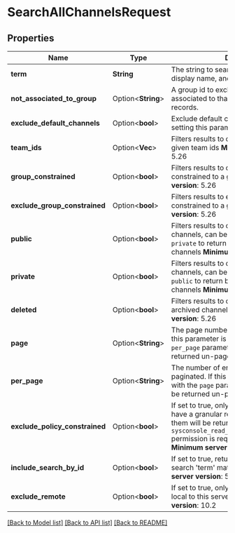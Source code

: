 # SearchAllChannelsRequest

## Properties

Name | Type | Description | Notes
------------ | ------------- | ------------- | -------------
**term** | **String** | The string to search in the channel name, display name, and purpose. | 
**not_associated_to_group** | Option<**String**> | A group id to exclude channels that are associated to that group via GroupChannel records. | [optional]
**exclude_default_channels** | Option<**bool**> | Exclude default channels from the results by setting this parameter to true. | [optional]
**team_ids** | Option<**Vec<String>**> | Filters results to channels belonging to the given team ids  __Minimum server version__: 5.26  | [optional]
**group_constrained** | Option<**bool**> | Filters results to only return channels constrained to a group  __Minimum server version__: 5.26  | [optional]
**exclude_group_constrained** | Option<**bool**> | Filters results to exclude channels constrained to a group  __Minimum server version__: 5.26  | [optional]
**public** | Option<**bool**> | Filters results to only return Public / Open channels, can be used in conjunction with `private` to return both `public` and `private` channels  __Minimum server version__: 5.26  | [optional]
**private** | Option<**bool**> | Filters results to only return Private channels, can be used in conjunction with `public` to return both `private` and `public` channels  __Minimum server version__: 5.26  | [optional]
**deleted** | Option<**bool**> | Filters results to only return deleted / archived channels  __Minimum server version__: 5.26  | [optional]
**page** | Option<**String**> | The page number to return, if paginated. If this parameter is not present with the `per_page` parameter then the results will be returned un-paged. | [optional]
**per_page** | Option<**String**> | The number of entries to return per page, if paginated. If this parameter is not present with the `page` parameter then the results will be returned un-paged. | [optional]
**exclude_policy_constrained** | Option<**bool**> | If set to true, only channels which do not have a granular retention policy assigned to them will be returned. The `sysconsole_read_compliance_data_retention` permission is required to use this parameter. __Minimum server version__: 5.35  | [optional][default to false]
**include_search_by_id** | Option<**bool**> | If set to true, returns channels where given search 'term' matches channel ID. __Minimum server version__: 5.35  | [optional][default to false]
**exclude_remote** | Option<**bool**> | If set to true, only returns channels that are local to this server. __Minimum server version__: 10.2  | [optional][default to false]

[[Back to Model list]](../README.md#documentation-for-models) [[Back to API list]](../README.md#documentation-for-api-endpoints) [[Back to README]](../README.md)



